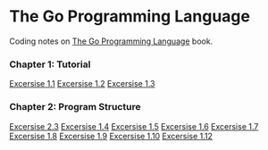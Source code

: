 # The Go Programming Language
Coding notes on [The Go Programming Language](http://www.gopl.io) book.

### Chapter 1: Tutorial
[Excersise 1.1](ch1/echo1.1) [Excersise 1.2](ch1/echo1.2) [Excersise 1.3](ch1/echo1.3) 

### Chapter 2: Program Structure
[Excersise 2.3](ch2/popcount2.3) [Excersise 1.4](ch1/dup1.4) [Excersise 1.5](ch1/lissajous1.5) [Excersise 1.6](ch1/lissajous1.6) [Excersise 1.7](ch1/fetch1.7) [Excersise 1.8](ch1/fetch1.8) [Excersise 1.9](ch1/fetch1.9) [Excersise 1.10](ch1/fetchall1.10) [Excersise 1.12](ch1/server1.12) 